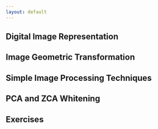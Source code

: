 ```yaml
---
layout: default
---
```


## Digital Image Representation

## Image Geometric Transformation

## Simple Image Processing Techniques

## PCA and ZCA Whitening

## Exercises
